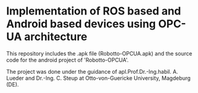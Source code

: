 # Implementation of ROS based and Android based devices using OPC-UA architecture
This repository includes the .apk file (Robotto-OPCUA.apk) and the source code for the android project of 'Robotto-OPCUA'. 

The project was done under the guidance of apl.Prof.Dr.-Ing.habil. A. Lueder and Dr.-Ing. C. Steup at Otto-von-Guericke University, Magdeburg (DE).
